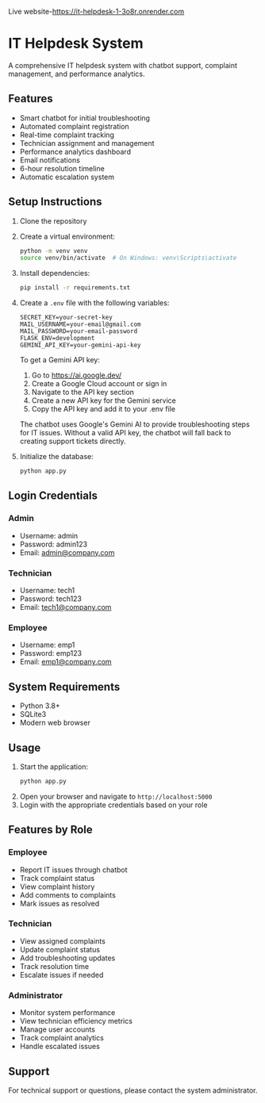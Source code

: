 Live website-https://it-helpdesk-1-3o8r.onrender.com
# IT Helpdesk System

A comprehensive IT helpdesk system with chatbot support, complaint management, and performance analytics.

## Features

- Smart chatbot for initial troubleshooting
- Automated complaint registration
- Real-time complaint tracking
- Technician assignment and management
- Performance analytics dashboard
- Email notifications
- 6-hour resolution timeline
- Automatic escalation system

## Setup Instructions

1. Clone the repository
2. Create a virtual environment:
   ```bash
   python -m venv venv
   source venv/bin/activate  # On Windows: venv\Scripts\activate
   ```
3. Install dependencies:
   ```bash
   pip install -r requirements.txt
   ```
4. Create a `.env` file with the following variables:
   ```
   SECRET_KEY=your-secret-key
   MAIL_USERNAME=your-email@gmail.com
   MAIL_PASSWORD=your-email-password
   FLASK_ENV=development
   GEMINI_API_KEY=your-gemini-api-key
   ```
   
   To get a Gemini API key:
   1. Go to https://ai.google.dev/
   2. Create a Google Cloud account or sign in
   3. Navigate to the API key section
   4. Create a new API key for the Gemini service
   5. Copy the API key and add it to your .env file

   The chatbot uses Google's Gemini AI to provide troubleshooting steps for IT issues. Without a valid API key, the chatbot will fall back to creating support tickets directly.

5. Initialize the database:
   ```bash
   python app.py
   ```

## Login Credentials

### Admin
- Username: admin
- Password: admin123
- Email: admin@company.com

### Technician
- Username: tech1
- Password: tech123
- Email: tech1@company.com

### Employee
- Username: emp1
- Password: emp123
- Email: emp1@company.com

## System Requirements

- Python 3.8+
- SQLite3
- Modern web browser

## Usage

1. Start the application:
   ```bash
   python app.py
   ```
2. Open your browser and navigate to `http://localhost:5000`
3. Login with the appropriate credentials based on your role

## Features by Role

### Employee
- Report IT issues through chatbot
- Track complaint status
- View complaint history
- Add comments to complaints
- Mark issues as resolved

### Technician
- View assigned complaints
- Update complaint status
- Add troubleshooting updates
- Track resolution time
- Escalate issues if needed

### Administrator
- Monitor system performance
- View technician efficiency metrics
- Manage user accounts
- Track complaint analytics
- Handle escalated issues

## Support

For technical support or questions, please contact the system administrator. 
